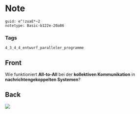 # Note
```
guid: e^!zuaE*~2
notetype: Basic-b122e-20a86
```

### Tags
```
4_3_4_4_entwurf_paralleler_programme
```

## Front
Wie funktioniert <b>All-to-All</b> bei der <b>kollektiven
Kommunikation</b> in <b>nachrichtengekoppelten Systemen</b>?

## Back
<img src="paste-9805f0543de06bdafd42f5513687fddfaf3d2816.jpg">

